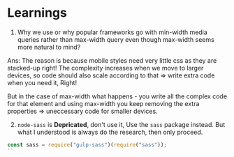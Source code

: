Learnings
=========

1. Why we use or why popular frameworks go with min-width media queries rather than max-width query even though max-width seems more natural to mind?

Ans: The reason is because mobile styles need very little css as they are stacked-up right! The complexity increases when we move to larger devices, so code should also scale according to that => write extra code when you need it, Right!

But in the case of max-width what happens - you write all the complex code for that element and using max-width you keep removing the extra properties => uneccessary code for smaller devices.

2. `node-sass` is **Depricated**, don't use it, Use the `sass` package instead. But what I understood is always do the research, then only proceed.
```js
const sass = require("gulp-sass")(require("sass"));
``
